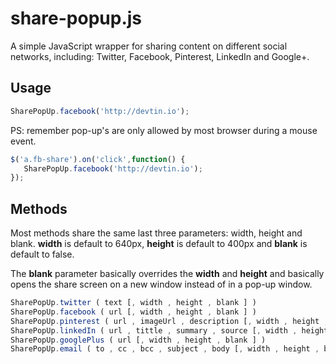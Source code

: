 # share-popup.js

A simple JavaScript wrapper for sharing content on different social networks, including: Twitter, Facebook, Pinterest, LinkedIn and Google+.

## Usage

```js
SharePopUp.facebook('http://devtin.io');
```

PS: remember pop-up's are only allowed by most browser during a mouse event.
 
 ```js
 $('a.fb-share').on('click',function() {
    SharePopUp.facebook('http://devtin.io');
 });
 ```
 
## Methods

Most methods share the same last three parameters: width, height and blank. **width** is default to 640px, **height** is default to 400px and **blank** is default to false.
 
The **blank** parameter basically overrides the **width** and **height** and basically opens the share screen on a new window instead of in a pop-up window. 

```js
SharePopUp.twitter ( text [, width , height , blank ] )
SharePopUp.facebook ( url [, width , height , blank ] )
SharePopUp.pinterest ( url , imageUrl , description [, width , height , blank ] )
SharePopUp.linkedIn ( url , tittle , summary , source [, width , height , blank ] )
SharePopUp.googlePlus ( url [, width , height , blank ] )
SharePopUp.email ( to , cc , bcc , subject , body [, width , height , blank ] )
```